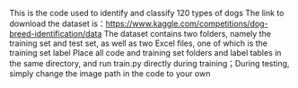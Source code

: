 This is the code used to identify and classify 120 types of dogs
The link to download the dataset is：https://www.kaggle.com/competitions/dog-breed-identification/data
The dataset contains two folders, namely the training set and test set, as well as two Excel files, one of which is the training set label
Place all code and training set folders and label tables in the same directory, and run train.py directly during training；During testing, simply change the image path in the code to your own
